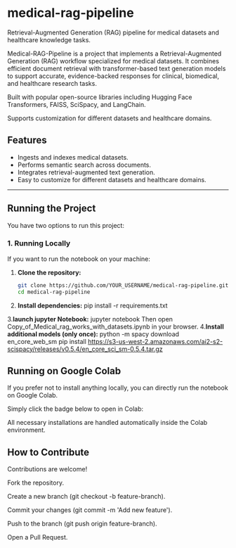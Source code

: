 # medical-rag-pipeline
Retrieval-Augmented Generation (RAG) pipeline for medical datasets and healthcare knowledge tasks.

Medical-RAG-Pipeline is a project that implements a Retrieval-Augmented Generation (RAG) workflow specialized for medical datasets. It combines efficient document retrieval with transformer-based text generation models to support accurate, evidence-backed responses for clinical, biomedical, and healthcare research tasks.

Built with popular open-source libraries including Hugging Face Transformers, FAISS, SciSpacy, and LangChain.

Supports customization for different datasets and healthcare domains.
##  Features

- Ingests and indexes medical datasets.
- Performs semantic search across documents.
- Integrates retrieval-augmented text generation.
- Easy to customize for different datasets and healthcare domains.

---

## Running the Project

You have two options to run this project:

### 1. Running Locally

If you want to run the notebook on your machine:

1. **Clone the repository:**
   ```bash
   git clone https://github.com/YOUR_USERNAME/medical-rag-pipeline.git
   cd medical-rag-pipeline

2. **Install dependencies:**
   pip install -r requirements.txt

3.**launch jupyter Notebook:**
  jupyter notebook
  Then open Copy_of_Medical_rag_works_with_datasets.ipynb in your browser.
4.**Install additional models (only once):**
  python -m spacy download en_core_web_sm
  pip install https://s3-us-west-2.amazonaws.com/ai2-s2-scispacy/releases/v0.5.4/en_core_sci_sm-0.5.4.tar.gz


## Running on Google Colab
If you prefer not to install anything locally, you can directly run the notebook on Google Colab.

Simply click the badge below to open in Colab:


All necessary installations are handled automatically inside the Colab environment.


## How to Contribute
Contributions are welcome!

Fork the repository.

Create a new branch (git checkout -b feature-branch).

Commit your changes (git commit -m 'Add new feature').

Push to the branch (git push origin feature-branch).

Open a Pull Request.



